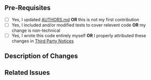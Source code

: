 ## Pre-Requisites
- [ ] Yes, I updated [AUTHORS.md](../Authors.md) **OR** this is not my first contribution
- [ ] Yes, I included and/or modified tests to cover relevent code **OR** my change is non-technical
- [ ] Yes, I wrote this code entirely myself **OR** I properly attributed these changes in [Third Party Notices](../blob/main/THIRD-PARTY-NOTICES.txt)

<!-- After addressing the pre-requisites above, make sure to fill out BOTH sections below -->
<!-- NOTE: This is a comment; the comments below will be hidden when you submit -->

## Description of Changes
<!-- Enter a description of what this PR adds/changes -->

## Related Issues
<!-- Include a list and brief description of any tracked issues -->
<!-- NOTE: Make sure to use the `Closes`/`Fixes` syntax to automatically close the issue when your PR is merged -->
<!-- More detail: https://docs.github.com/en/enterprise/2.16/user/github/managing-your-work-on-github/closing-issues-using-keywords -->
<!-- e.g., "Closes #123 - A bug that crashes the app" -->
